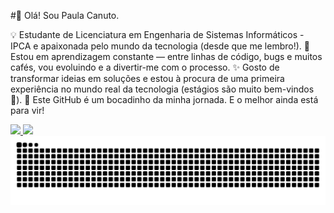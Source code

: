 #👋 Olá! Sou Paula Canuto.

💡 Estudante de Licenciatura em Engenharia de Sistemas Informáticos - IPCA e apaixonada pelo mundo da tecnologia (desde que me lembro!).
🚀 Estou em aprendizagem constante — entre linhas de código, bugs e muitos cafés, vou evoluindo e a divertir-me com o processo.
✨ Gosto de transformar ideias em soluções e estou à procura de uma primeira experiência no mundo real da tecnologia (estágios são muito bem-vindos 👀).
📁 Este GitHub é um bocadinho da minha jornada. E o melhor ainda está para vir!

<div>
<a href="https://github.com/paulacanuto">
<img loading="lazy" height="180em" src="https://github-readme-stats.vercel.app/api/top-langs/?username=paulacanuto&layout=compact&langs_count=7&theme=dracula"/>
<img loading="lazy" height="180em" src="https://github-readme-stats.vercel.app/api?username=paulacanuto&show_icons=true&theme=dracula&include_all_commits=true&count_private=true"/>
</div>

<div align="center">
  <img src="https://raw.githubusercontent.com/paulacanuto/paulacanuto/output/github-contribution-grid-snake.svg" alt="Snake animation" />
</div>

